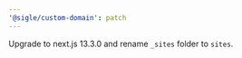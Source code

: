 ```yaml
---
'@sigle/custom-domain': patch
---
```


Upgrade to next.js 13.3.0 and rename `_sites` folder to `sites`.
